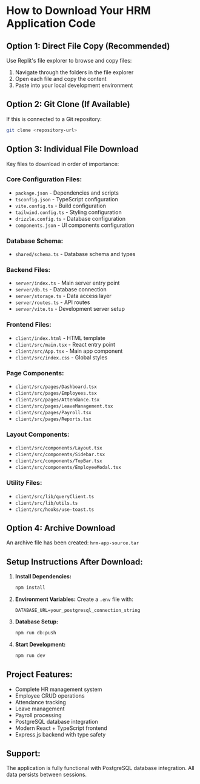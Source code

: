 # How to Download Your HRM Application Code

## Option 1: Direct File Copy (Recommended)
Use Replit's file explorer to browse and copy files:
1. Navigate through the folders in the file explorer
2. Open each file and copy the content
3. Paste into your local development environment

## Option 2: Git Clone (If Available)
If this is connected to a Git repository:
```bash
git clone <repository-url>
```

## Option 3: Individual File Download
Key files to download in order of importance:

### Core Configuration Files:
- `package.json` - Dependencies and scripts
- `tsconfig.json` - TypeScript configuration
- `vite.config.ts` - Build configuration
- `tailwind.config.ts` - Styling configuration
- `drizzle.config.ts` - Database configuration
- `components.json` - UI components configuration

### Database Schema:
- `shared/schema.ts` - Database schema and types

### Backend Files:
- `server/index.ts` - Main server entry point
- `server/db.ts` - Database connection
- `server/storage.ts` - Data access layer
- `server/routes.ts` - API routes
- `server/vite.ts` - Development server setup

### Frontend Files:
- `client/index.html` - HTML template
- `client/src/main.tsx` - React entry point
- `client/src/App.tsx` - Main app component
- `client/src/index.css` - Global styles

### Page Components:
- `client/src/pages/Dashboard.tsx`
- `client/src/pages/Employees.tsx`
- `client/src/pages/Attendance.tsx`
- `client/src/pages/LeaveManagement.tsx`
- `client/src/pages/Payroll.tsx`
- `client/src/pages/Reports.tsx`

### Layout Components:
- `client/src/components/Layout.tsx`
- `client/src/components/Sidebar.tsx`
- `client/src/components/TopBar.tsx`
- `client/src/components/EmployeeModal.tsx`

### Utility Files:
- `client/src/lib/queryClient.ts`
- `client/src/lib/utils.ts`
- `client/src/hooks/use-toast.ts`

## Option 4: Archive Download
An archive file has been created: `hrm-app-source.tar`

## Setup Instructions After Download:

1. **Install Dependencies:**
   ```bash
   npm install
   ```

2. **Environment Variables:**
   Create a `.env` file with:
   ```
   DATABASE_URL=your_postgresql_connection_string
   ```

3. **Database Setup:**
   ```bash
   npm run db:push
   ```

4. **Start Development:**
   ```bash
   npm run dev
   ```

## Project Features:
- Complete HR management system
- Employee CRUD operations
- Attendance tracking
- Leave management
- Payroll processing
- PostgreSQL database integration
- Modern React + TypeScript frontend
- Express.js backend with type safety

## Support:
The application is fully functional with PostgreSQL database integration. All data persists between sessions.